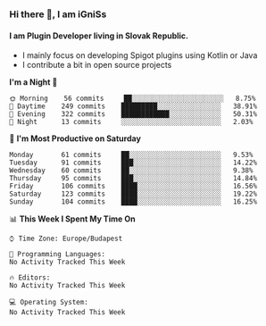 ### Hi there 👋, I am iGniSs

#### I am Plugin Developer living in Slovak Republic.
- I mainly focus on developing Spigot plugins using Kotlin or Java
- I contribute a bit in open source projects

<!--START_SECTION:waka-->
**I'm a Night 🦉** 

```text
🌞 Morning    56 commits     ██░░░░░░░░░░░░░░░░░░░░░░░   8.75% 
🌆 Daytime    249 commits    █████████░░░░░░░░░░░░░░░░   38.91% 
🌃 Evening    322 commits    ████████████░░░░░░░░░░░░░   50.31% 
🌙 Night      13 commits     ░░░░░░░░░░░░░░░░░░░░░░░░░   2.03%

```
📅 **I'm Most Productive on Saturday** 

```text
Monday       61 commits     ██░░░░░░░░░░░░░░░░░░░░░░░   9.53% 
Tuesday      91 commits     ███░░░░░░░░░░░░░░░░░░░░░░   14.22% 
Wednesday    60 commits     ██░░░░░░░░░░░░░░░░░░░░░░░   9.38% 
Thursday     95 commits     ███░░░░░░░░░░░░░░░░░░░░░░   14.84% 
Friday       106 commits    ████░░░░░░░░░░░░░░░░░░░░░   16.56% 
Saturday     123 commits    ████░░░░░░░░░░░░░░░░░░░░░   19.22% 
Sunday       104 commits    ████░░░░░░░░░░░░░░░░░░░░░   16.25%

```


📊 **This Week I Spent My Time On** 

```text
⌚︎ Time Zone: Europe/Budapest

💬 Programming Languages: 
No Activity Tracked This Week

🔥 Editors: 
No Activity Tracked This Week

💻 Operating System: 
No Activity Tracked This Week

```


<!--END_SECTION:waka-->